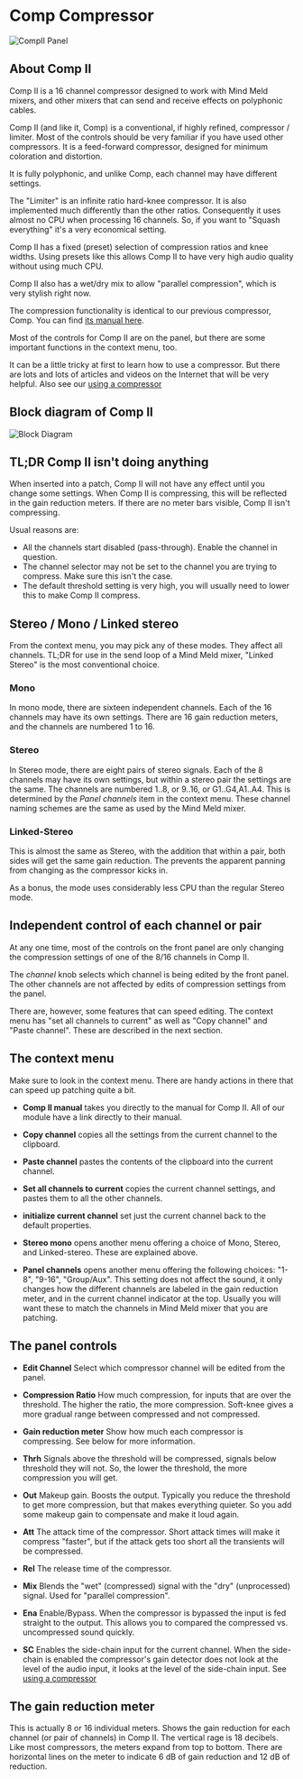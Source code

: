# Comp Compressor

![CompII Panel](./compII.png)

## About Comp II

Comp II is a 16 channel compressor designed to work with Mind Meld mixers, and other mixers that can send and receive effects on polyphonic cables.

Comp II (and like it, Comp) is a conventional, if highly refined, compressor / limiter. Most of the controls should be very familiar if you have used other compressors. It is a feed-forward compressor, designed for minimum coloration and distortion.

It is fully polyphonic, and unlike Comp, each channel may have different settings.

The "Limiter" is an infinite ratio hard-knee compressor. It is also implemented much differently than the other ratios. Consequently it uses almost no CPU when processing 16 channels. So, if you want to "Squash everything" it's a very economical setting.

Comp II has a fixed (preset) selection of compression ratios and knee widths. Using presets like this allows Comp II to have very high audio quality without using much CPU.

Comp II also has a wet/dry mix to allow "parallel compression", which is very stylish right now.

The compression functionality is identical to our previous compressor, Comp. You can find [its manual here](./compressor.md).

Most of the controls for Comp II are on the panel, but there are some important functions in the context menu, too.

It can be a little tricky at first to learn how to use a compressor. But there are lots and lots of articles and videos on the Internet that will be very helpful. Also see our [using a compressor](./using-a-compressor.md)

## Block diagram of Comp II

![Block Diagram](./comp-block-diagram.png)

## TL;DR Comp II isn't doing anything

When inserted into a patch, Comp II will not have any effect until you change some settings. When Comp II is compressing, this will be reflected in the gain reduction meters. If there are no meter bars visible, Comp II isn't compressing.

Usual reasons are:

* All the channels start disabled (pass-through). Enable the channel in question.
* The channel selector may not be set to the channel you are trying to compress. Make sure this isn't the case.
* The default threshold setting is very high, you will usually need to lower this to make Comp II compress.

## Stereo / Mono / Linked stereo

From the context menu, you may pick any of these modes. They affect all channels. TL;DR for use in the send loop of a Mind Meld mixer, "Linked Stereo" is the most conventional choice.

### Mono

In mono mode, there are sixteen independent channels. Each of the 16 channels may have its own settings. There are 16 gain reduction meters, and the channels are numbered 1 to 16.

### Stereo

In Stereo mode, there are eight pairs of stereo signals. Each of the 8 channels may have its own settings, but within a stereo pair the settings are the same. The channels are numbered 1..8, or 9..16, or G1..G4,A1..A4. This is determined by the _Panel channels_ item in the context menu. These channel naming schemes are the same as used by the Mind Meld mixer.

### Linked-Stereo

This is almost the same as Stereo, with the addition that within a pair, both sides will get the same gain reduction. The prevents the apparent panning from changing as the compressor kicks in.

As a bonus, the mode uses considerably less CPU than the regular Stereo mode.

## Independent control of each channel or pair

At any one time, most of the controls on the front panel are only changing the compression settings of one of the 8/16 channels in Comp II.

The _channel_ knob selects which channel is being edited by the front panel. The other channels are not affected by edits of compression settings from the panel.

There are, however, some features that can speed editing. The context menu has "set all channels to current" as well as "Copy channel" and "Paste channel". These are described in the next section.

## The context menu

Make sure to look in the context menu. There are handy actions in there that can speed up patching quite a bit.

* **Comp II manual** takes you directly to the manual for Comp II. All of our module have a link directly to their manual.

* **Copy channel** copies all the settings from the current channel to the clipboard.

* **Paste channel** pastes the contents of the clipboard into the current channel.

* **Set all channels to current** copies the current channel settings, and pastes them to all the other channels.

* **initialize current channel** set just the current channel back to the default properties.

* **Stereo mono** opens another menu offering a choice of Mono, Stereo, and Linked-stereo. These are explained above.

* **Panel channels** opens another menu offering the following choices: "1-8", "9-16", "Group/Aux". This setting does not affect the sound, it only changes how the different channels are labeled in the gain reduction meter, and in the current channel indicator at the top. Usually you will want these to match the channels in Mind Meld mixer that you are patching.

## The panel controls

* **Edit Channel** Select which compressor channel will be edited from the panel.

* **Compression Ratio** How much compression, for inputs that are over the threshold. The higher the ratio, the more compression. Soft-knee gives a more gradual range between compressed and not compressed.

* **Gain reduction meter** Show how much each compressor is compressing. See below for more information.

* **Thrh** Signals above the threshold will be compressed, signals below threshold they will not. So, the lower the threshold, the more compression you will get.

* **Out** Makeup gain. Boosts the output. Typically you reduce the threshold to get more compression, but that makes everything quieter. So you add some makeup gain to compensate and make it loud again.

* **Att** The attack time of the compressor. Short attack times will make it compress "faster", but if the attack gets too short all the transients will be compressed.

* **Rel** The release time of the compressor.

* **Mix** Blends the "wet" (compressed) signal with the "dry" (unprocessed) signal. Used for "parallel compression".

* **Ena** Enable/Bypass. When the compressor is bypassed the input is fed straight to the output. This allows you to compared the compressed vs. uncompressed sound quickly.

* **SC** Enables the side-chain input for the current channel. When the side-chain is enabled the compressor's gain detector does not look at the level of the audio input, it looks at the level of the side-chain input. See [using a compressor](./using-a-compressor.md)

## The gain reduction meter

This is actually 8 or 16 individual meters. Shows the gain reduction for each channel (or pair of channels) in Comp II. The vertical rage is 18 decibels. Like most compressors, the meters expand from top to bottom. There are horizontal lines on the meter to indicate 6 dB of gain reduction and 12 dB of reduction.
